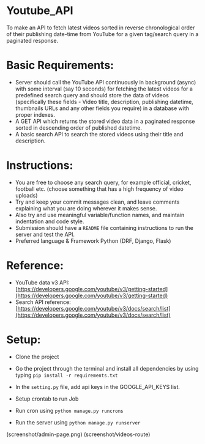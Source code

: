 # Youtube_API

To make an API to fetch latest videos sorted in reverse chronological order of their publishing date-time from YouTube for a given tag/search query in a paginated response.

# Basic Requirements:

- Server should call the YouTube API continuously in background (async) with some interval (say 10 seconds) for fetching the latest videos for a predefined search query and should store the data of videos (specifically these fields - Video title, description, publishing datetime, thumbnails URLs and any other fields you require) in a database with proper indexes.
- A GET API which returns the stored video data in a paginated response sorted in descending order of published datetime.
- A basic search API to search the stored videos using their title and description.

# Instructions:

- You are free to choose any search query, for example official, cricket, football etc. (choose something that has a high frequency of video uploads)
- Try and keep your commit messages clean, and leave comments explaining what you are doing wherever it makes sense.
- Also try and use meaningful variable/function names, and maintain indentation and code style.
- Submission should have a `README` file containing instructions to run the server and test the API.
- Preferred language & Framework
  Python (DRF, Django, Flask)

# Reference:

- YouTube data v3 API: [https://developers.google.com/youtube/v3/getting-started](https://developers.google.com/youtube/v3/getting-started)
- Search API reference: [https://developers.google.com/youtube/v3/docs/search/list](https://developers.google.com/youtube/v3/docs/search/list)

# Setup:

- Clone the project
- Go the project through the terminal and install all dependencies by using typing `pip install -r requirements.txt`
- In the `setting.py` file, add api keys in the GOOGLE_API_KEYS list.

- Setup crontab to run Job
- Run cron using `python manage.py runcrons`
- Run the server using `python manage.py runserver`

(screenshot/admin-page.png)
(screenshot/videos-route)
